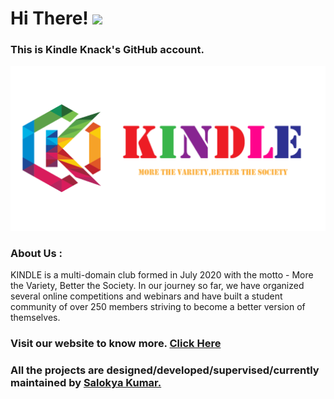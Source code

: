 # Hi There!  <img src="https://raw.githubusercontent.com/MartinHeinz/MartinHeinz/master/wave.gif" width="34px">
### This is Kindle Knack's GitHub account. 

<div align="center" >
  <img src="https://github.com/kindleknack/kindleknack/blob/main/images/logo.png">
</div>

### About Us : 
KINDLE is a multi-domain club formed in July 2020 with the motto - More the Variety, Better the Society. In our journey so far, we have organized several online competitions and webinars and have built a student community of over 250 members striving to become a better version of themselves.

### Visit our website to know more. [Click Here](https://kindleknack.github.io/kindleknack/) 

### All the projects are designed/developed/supervised/currently maintained by [Salokya Kumar.](https://github.com/ksalokya) 

